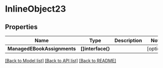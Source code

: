 # InlineObject23

## Properties

Name | Type | Description | Notes
------------ | ------------- | ------------- | -------------
**ManagedEBookAssignments** | **[]interface{}** |  | [optional] 

[[Back to Model list]](../README.md#documentation-for-models) [[Back to API list]](../README.md#documentation-for-api-endpoints) [[Back to README]](../README.md)


